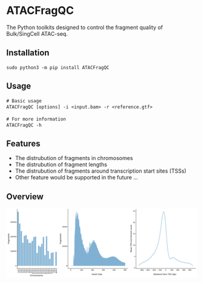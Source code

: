 # ATACFragQC

The Python toolkits designed to control the fragment quality of Bulk/SingCell ATAC-seq.

## Installation
~~~
sudo python3 -m pip install ATACFragQC
~~~

## Usage
~~~
# Basic usage
ATACFragQC [options] -i <input.bam> -r <reference.gtf>

# For more information
ATACFragQC -h
~~~

## Features
* The distrubution of fragments in chromosomes
* The distrubution of fragment lengths
* The distrubution of fragments around transcription start sites (TSSs)
* Other feature would be supported in the future ...

## Overview
![Overview of ATACFragQC](https://raw.githubusercontent.com/0CBH0/ATACFragQC/mian/Images/MCBULK_qc.png)
